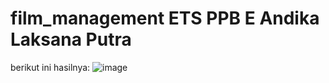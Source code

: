 # film_management ETS PPB E Andika Laksana Putra

berikut ini hasilnya:
![image](https://github.com/DikaPutra07/ets-ppb-e-andika-laksana/assets/92737767/a189bf35-faa3-45d3-b004-aef8d9ebe131)

